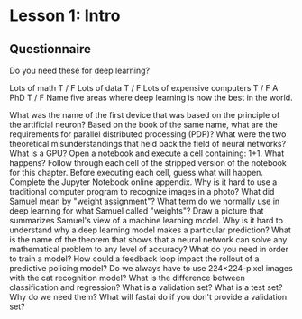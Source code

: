 # Lesson 1: Intro

## Questionnaire

Do you need these for deep learning?

Lots of math T / F
Lots of data T / F
Lots of expensive computers T / F
A PhD T / F
Name five areas where deep learning is now the best in the world.

What was the name of the first device that was based on the principle of the artificial neuron?
Based on the book of the same name, what are the requirements for parallel distributed processing (PDP)?
What were the two theoretical misunderstandings that held back the field of neural networks?
What is a GPU?
Open a notebook and execute a cell containing: 1+1. What happens?
Follow through each cell of the stripped version of the notebook for this chapter. Before executing each cell, guess what will happen.
Complete the Jupyter Notebook online appendix.
Why is it hard to use a traditional computer program to recognize images in a photo?
What did Samuel mean by "weight assignment"?
What term do we normally use in deep learning for what Samuel called "weights"?
Draw a picture that summarizes Samuel's view of a machine learning model.
Why is it hard to understand why a deep learning model makes a particular prediction?
What is the name of the theorem that shows that a neural network can solve any mathematical problem to any level of accuracy?
What do you need in order to train a model?
How could a feedback loop impact the rollout of a predictive policing model?
Do we always have to use 224×224-pixel images with the cat recognition model?
What is the difference between classification and regression?
What is a validation set? What is a test set? Why do we need them?
What will fastai do if you don't provide a validation set?